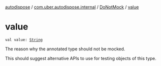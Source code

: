 [autodispose](../../index.md) / [com.uber.autodispose.internal](../index.md) / [DoNotMock](index.md) / [value](./value.md)

# value

`val value: `[`String`](https://kotlinlang.org/api/latest/jvm/stdlib/kotlin/-string/index.html)

The reason why the annotated type should not be mocked.

This should suggest alternative APIs to use for testing objects of this type.

